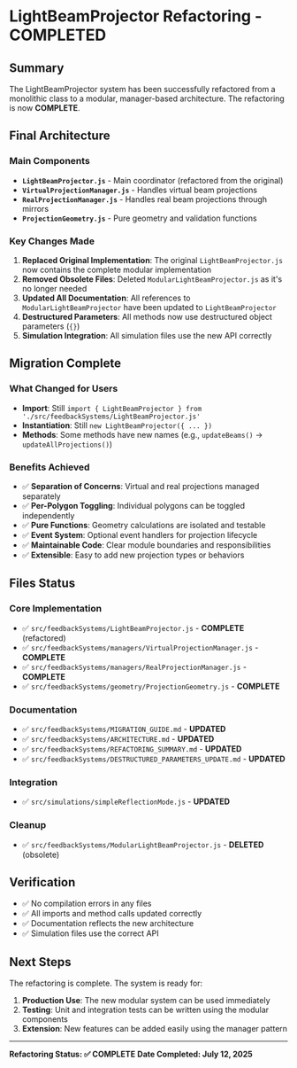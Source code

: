 # LightBeamProjector Refactoring - COMPLETED

## Summary

The LightBeamProjector system has been successfully refactored from a monolithic class to a modular, manager-based architecture. The refactoring is now **COMPLETE**.

## Final Architecture

### Main Components
- **`LightBeamProjector.js`** - Main coordinator (refactored from the original)
- **`VirtualProjectionManager.js`** - Handles virtual beam projections
- **`RealProjectionManager.js`** - Handles real beam projections through mirrors
- **`ProjectionGeometry.js`** - Pure geometry and validation functions

### Key Changes Made

1. **Replaced Original Implementation**: The original `LightBeamProjector.js` now contains the complete modular implementation
2. **Removed Obsolete Files**: Deleted `ModularLightBeamProjector.js` as it's no longer needed
3. **Updated All Documentation**: All references to `ModularLightBeamProjector` have been updated to `LightBeamProjector`
4. **Destructured Parameters**: All methods now use destructured object parameters (`{}`)
5. **Simulation Integration**: All simulation files use the new API correctly

## Migration Complete

### What Changed for Users
- **Import**: Still `import { LightBeamProjector } from './src/feedbackSystems/LightBeamProjector.js'`
- **Instantiation**: Still `new LightBeamProjector({ ... })`
- **Methods**: Some methods have new names (e.g., `updateBeams()` → `updateAllProjections()`)

### Benefits Achieved
- ✅ **Separation of Concerns**: Virtual and real projections managed separately
- ✅ **Per-Polygon Toggling**: Individual polygons can be toggled independently
- ✅ **Pure Functions**: Geometry calculations are isolated and testable
- ✅ **Event System**: Optional event handlers for projection lifecycle
- ✅ **Maintainable Code**: Clear module boundaries and responsibilities
- ✅ **Extensible**: Easy to add new projection types or behaviors

## Files Status

### Core Implementation
- ✅ `src/feedbackSystems/LightBeamProjector.js` - **COMPLETE** (refactored)
- ✅ `src/feedbackSystems/managers/VirtualProjectionManager.js` - **COMPLETE**
- ✅ `src/feedbackSystems/managers/RealProjectionManager.js` - **COMPLETE**
- ✅ `src/feedbackSystems/geometry/ProjectionGeometry.js` - **COMPLETE**

### Documentation
- ✅ `src/feedbackSystems/MIGRATION_GUIDE.md` - **UPDATED**
- ✅ `src/feedbackSystems/ARCHITECTURE.md` - **UPDATED**
- ✅ `src/feedbackSystems/REFACTORING_SUMMARY.md` - **UPDATED**
- ✅ `src/feedbackSystems/DESTRUCTURED_PARAMETERS_UPDATE.md` - **UPDATED**

### Integration
- ✅ `src/simulations/simpleReflectionMode.js` - **UPDATED**

### Cleanup
- ✅ `src/feedbackSystems/ModularLightBeamProjector.js` - **DELETED** (obsolete)

## Verification

- ✅ No compilation errors in any files
- ✅ All imports and method calls updated correctly
- ✅ Documentation reflects the new architecture
- ✅ Simulation files use the correct API

## Next Steps

The refactoring is complete. The system is ready for:
1. **Production Use**: The new modular system can be used immediately
2. **Testing**: Unit and integration tests can be written using the modular components
3. **Extension**: New features can be added easily using the manager pattern

---

**Refactoring Status: ✅ COMPLETE**
**Date Completed: July 12, 2025**
